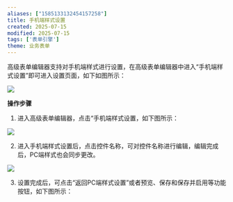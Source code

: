 ```yaml
---
aliases: ["1585133132454157258"]
title: 手机端样式设置
created: 2025-07-15
modified: 2025-07-15
tags: ['表单引擎']
theme: 业务表单
---
```


高级表单编辑器支持对手机端样式进行设置，在高级表单编辑器中进入“手机端样式设置”即可进入设置页面，如下如图所示：

![](https://myhelpdoc.oss-cn-heyuan.aliyuncs.com/mdimages/f7c4eaa096cfdb3d3aeb1ca0a7aeaa8c.jpg)

**操作步骤**

1. 进入高级表单编辑器，点击“手机端样式设置，如下图所示：

![](https://myhelpdoc.oss-cn-heyuan.aliyuncs.com/mdimages/5b303d47d0d6fca308106f03c754a6e1.jpg)

2. 进入手机端样式设置后，点击控件名称，可对控件名称进行编辑，编辑完成后，PC端样式也会同步更改。

![](https://myhelpdoc.oss-cn-heyuan.aliyuncs.com/mdimages/18db608d0d1effb78e3d9f209b507f9d.jpg)

3. 设置完成后，可点击“返回PC端样式设置”或者预览、保存和保存并启用等功能按钮，如下图所示：

